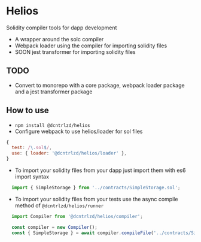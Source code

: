 # Helios

Solidity compiler tools for dapp development
* A wrapper around the solc compiler
* Webpack loader using the compiler for importing solidity files
* SOON jest transformer for importing solidity files

## TODO
* Convert to monorepo with a core package, webpack loader package and a jest transformer package

## How to use
* `npm install @dcntrlzd/helios`
* Configure webpack to use helios/loader for sol files
```js
{
  test: /\.sol$/,
  use: { loader: '@dcntrlzd/helios/loader' },
}
```
* To import your solidity files from your dapp just import them with es6 import syntax
```js
  import { SimpleStorage } from '../contracts/SimpleStorage.sol';
```
* To import your solidity files from your tests use the async compile method of `@dcntrlzd/helios/runner`
```js
  import Compiler from '@dcntrlzd/helios/compiler';

  const compiler = new Compiler();
  const { SimpleStorage } = await compiler.compileFile('../contracts/SimpleStorage.sol');
```